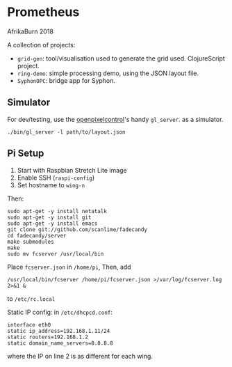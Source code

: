 # Prometheus

AfrikaBurn 2018

A collection of projects:

- `grid-gen`: tool/visualisation used to generate the grid used.
ClojureScript project.
- `ring-demo`: simple processing demo, using the JSON layout file.
- `SyphonOPC`: bridge app for Syphon.

## Simulator

For dev/testing, use the [openpixelcontrol][opc]'s handy `gl_server`.
as a simulator.

    ./bin/gl_server -l path/to/layout.json

[opc]: https://github.com/zestyping/openpixelcontrol

## Pi Setup

1. Start with Raspbian Stretch Lite image
2. Enable SSH (`raspi-config`)
3. Set hostname to `wing-n`

Then:

```
sudo apt-get -y install netatalk
sudo apt-get -y install git
sudo apt-get -y install emacs
git clone git://github.com/scanlime/fadecandy
cd fadecandy/server
make submodules
make
sudo mv fcserver /usr/local/bin
```

Place `fcserver.json` in `/home/pi`, Then, add

```
/usr/local/bin/fcserver /home/pi/fcserver.json >/var/log/fcserver.log 2>&1 &
```

to `/etc/rc.local`

Static IP config: in `/etc/dhcpcd.conf`:

```
interface eth0
static ip_address=192.168.1.11/24
static routers=192.168.1.2
static domain_name_servers=8.8.8.8
```

where the IP on line 2 is as different for each wing.
